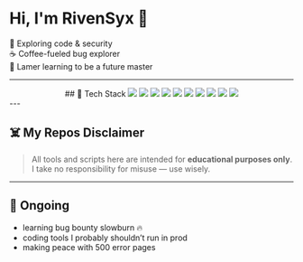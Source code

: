 

# **Hi, I'm RivenSyx 👋**

🔐 Exploring code & security  
☕ Coffee-fueled bug explorer  
🐛 Lamer learning to be a future master

---
<div align="center">
## 🧰 Tech Stack

<img src="https://img.shields.io/badge/-HTML5-E34F26?logo=html5&logoColor=white">
<img src="https://img.shields.io/badge/-PHP-777BB4?logo=php&logoColor=white">
<img src="https://img.shields.io/badge/-Linux-FCC624?logo=linux&logoColor=black">
<img src="https://img.shields.io/badge/-Bash-4EAA25?logo=gnu-bash&logoColor=white">
<img src="https://img.shields.io/badge/-Python-3776AB?logo=python&logoColor=white">
<img src="https://img.shields.io/badge/-JavaScript-F7DF1E?logo=javascript&logoColor=black">
<img src="https://img.shields.io/badge/-Bootstrap-7952B3?logo=bootstrap&logoColor=white">
<img src="https://img.shields.io/badge/-Laravel-FF2D20?logo=laravel&logoColor=white">
<img src="https://img.shields.io/badge/-CodeIgniter-E44D26?logo=codeigniter&logoColor=white">
<img src="https://img.shields.io/badge/-Tailwind_CSS-38B2AC?logo=tailwind-css&logoColor=white">
</div>
---

## ☠️ My Repos Disclaimer

> All tools and scripts here are intended for **educational purposes only**.  
> I take no responsibility for misuse — use wisely.

---

## 🧠 Ongoing

- learning bug bounty slowburn 🔥  
- coding tools I probably shouldn’t run in prod  
- making peace with 500 error pages

